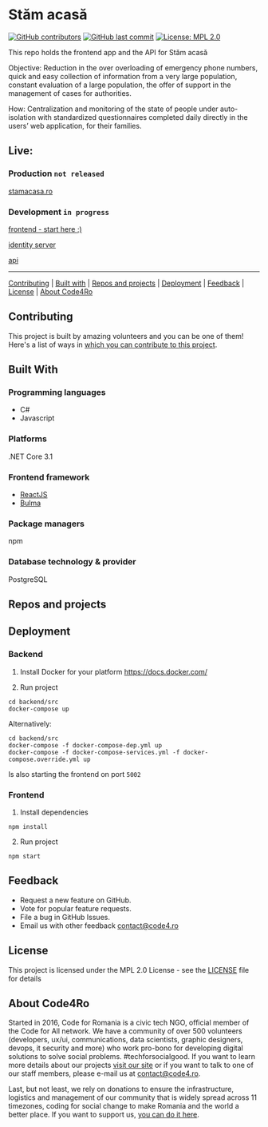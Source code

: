 # Stăm acasă

[![GitHub contributors](https://img.shields.io/github/contributors/code4romania/stam-acasa.svg?style=for-the-badge)](https://github.com/code4romania/stam-acasa/graphs/contributors) [![GitHub last commit](https://img.shields.io/github/last-commit/code4romania/stam-acasa.svg?style=for-the-badge)](https://github.com/code4romania/stam-acasa/commits/master) [![License: MPL 2.0](https://img.shields.io/badge/license-MPL%202.0-brightgreen.svg?style=for-the-badge)](https://opensource.org/licenses/MPL-2.0)

This repo holds the frontend app and the API for Stăm acasă

Objective: Reduction in the over overloading of emergency phone numbers, quick and easy collection of information from a very large population, constant evaluation of a large population, the offer of support in the management of cases for authorities.

How: Centralization and monitoring of the state of people under auto-isolation with standardized questionnaires completed daily directly in the users’ web application, for their families.

## Live:

### Production `not released`
[stamacasa.ro](https://stamacasa.ro/)

### Development `in progress`
[frontend - start here ;)](https://dev.stamacasa.ro)

[identity server](https://dev-is.stamacasa.ro/account/login?ReturnUrl=/connect/authorize/callback%253Fclient_id=awsjsclient&redirect_uri=https%253A%252F%252Fdev.stamacasa.ro%252Fsignin-oidc&response_type=id_token%2520token&scope=openid%2520email%2520answersApi%2520usersApi)

[api](https://dev-api.stamacasa.ro/swagger)

---

[Contributing](#contributing) | [Built with](#built-with) | [Repos and projects](#repos-and-projects) | [Deployment](#deployment) | [Feedback](#feedback) | [License](#license) | [About Code4Ro](#about-code4ro)

## Contributing

This project is built by amazing volunteers and you can be one of them! Here's a list of ways in [which you can contribute to this project](.github/CONTRIBUTING.md).

## Built With

### Programming languages
- C#
- Javascript

### Platforms
.NET Core 3.1

### Frontend framework
- [ReactJS](https://reactjs.org/)
- [Bulma](https://bulma.io/)

### Package managers
npm

### Database technology & provider
PostgreSQL

## Repos and projects

## Deployment

### Backend
1. Install Docker for your platform https://docs.docker.com/

2. Run project

```
cd backend/src
docker-compose up
```

Alternatively:
```
cd backend/src
docker-compose -f docker-compose-dep.yml up
docker-compose -f docker-compose-services.yml -f docker-compose.override.yml up
```
Is also starting the frontend on port `5002`

### Frontend
1. Install dependencies

```
npm install
```

2. Run project

```
npm start
```

## Feedback

* Request a new feature on GitHub.
* Vote for popular feature requests.
* File a bug in GitHub Issues.
* Email us with other feedback contact@code4.ro

## License

This project is licensed under the MPL 2.0 License - see the [LICENSE](LICENSE) file for details

## About Code4Ro

Started in 2016, Code for Romania is a civic tech NGO, official member of the Code for All network. We have a community of over 500 volunteers (developers, ux/ui, communications, data scientists, graphic designers, devops, it security and more) who work pro-bono for developing digital solutions to solve social problems. #techforsocialgood. If you want to learn more details about our projects [visit our site](https://www.code4.ro/en/) or if you want to talk to one of our staff members, please e-mail us at contact@code4.ro.

Last, but not least, we rely on donations to ensure the infrastructure, logistics and management of our community that is widely spread across 11 timezones, coding for social change to make Romania and the world a better place. If you want to support us, [you can do it here](https://code4.ro/en/donate/).
